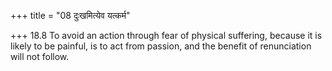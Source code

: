 +++
title = "08 दुःखमित्येव यत्कर्म"

+++
18.8 To avoid an action through fear of physical suffering, because it
is likely to be painful, is to act from passion, and the benefit of
renunciation will not follow.

